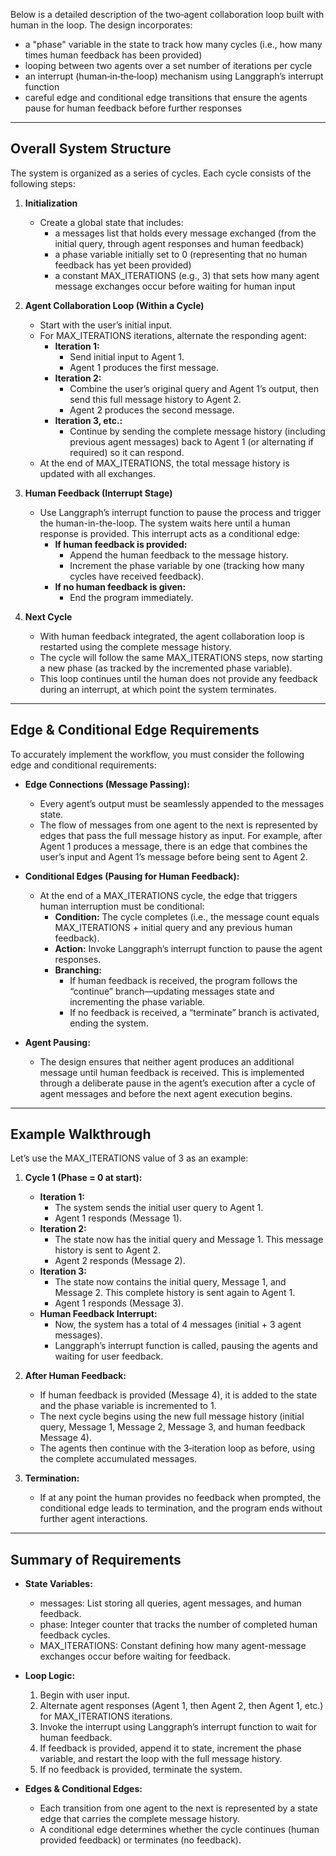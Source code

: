 Below is a detailed description of the two‑agent collaboration loop built with human in the loop. The design incorporates:

-  a "phase" variable in the state to track how many cycles (i.e., how many times human feedback has been provided)  
-  looping between two agents over a set number of iterations per cycle  
-  an interrupt (human‑in‑the‑loop) mechanism using Langgraph’s interrupt function  
-  careful edge and conditional edge transitions that ensure the agents pause for human feedback before further responses

---

## Overall System Structure

The system is organized as a series of cycles. Each cycle consists of the following steps:

1. **Initialization**  
   - Create a global state that includes:  
     - a messages list that holds every message exchanged (from the initial query, through agent responses and human feedback)  
     - a phase variable initially set to 0 (representing that no human feedback has yet been provided)  
     - a constant MAX_ITERATIONS (e.g., 3) that sets how many agent message exchanges occur before waiting for human input
  
2. **Agent Collaboration Loop (Within a Cycle)**  
   - Start with the user’s initial input.  
   - For MAX_ITERATIONS iterations, alternate the responding agent:
     - **Iteration 1:**  
       - Send initial input to Agent 1.  
       - Agent 1 produces the first message.  
     - **Iteration 2:**  
       - Combine the user’s original query and Agent 1’s output, then send this full message history to Agent 2.  
       - Agent 2 produces the second message.  
     - **Iteration 3, etc.:**  
       - Continue by sending the complete message history (including previous agent messages) back to Agent 1 (or alternating if required) so it can respond.  
   - At the end of MAX_ITERATIONS, the total message history is updated with all exchanges.

3. **Human Feedback (Interrupt Stage)**  
   - Use Langgraph’s interrupt function to pause the process and trigger the human-in-the-loop. The system waits here until a human response is provided. This interrupt acts as a conditional edge:
     - **If human feedback is provided:**  
       - Append the human feedback to the message history.  
       - Increment the phase variable by one (tracking how many cycles have received feedback).  
     - **If no human feedback is given:**  
       - End the program immediately.  

4. **Next Cycle**  
   - With human feedback integrated, the agent collaboration loop is restarted using the complete message history.  
   - The cycle will follow the same MAX_ITERATIONS steps, now starting a new phase (as tracked by the incremented phase variable).  
   - This loop continues until the human does not provide any feedback during an interrupt, at which point the system terminates.

---

## Edge & Conditional Edge Requirements

To accurately implement the workflow, you must consider the following edge and conditional requirements:

- **Edge Connections (Message Passing):**
  - Every agent’s output must be seamlessly appended to the messages state.
  - The flow of messages from one agent to the next is represented by edges that pass the full message history as input. For example, after Agent 1 produces a message, there is an edge that combines the user’s input and Agent 1’s message before being sent to Agent 2.

- **Conditional Edges (Pausing for Human Feedback):**
  - At the end of a MAX_ITERATIONS cycle, the edge that triggers human interruption must be conditional:
    - **Condition:** The cycle completes (i.e., the message count equals MAX_ITERATIONS + initial query and any previous human feedback).
    - **Action:** Invoke Langgraph’s interrupt function to pause the agent responses.
    - **Branching:**  
      - If human feedback is received, the program follows the “continue” branch—updating messages state and incrementing the phase variable.  
      - If no feedback is received, a “terminate” branch is activated, ending the system.

- **Agent Pausing:**  
  - The design ensures that neither agent produces an additional message until human feedback is received. This is implemented through a deliberate pause in the agent’s execution after a cycle of agent messages and before the next agent execution begins.

---

## Example Walkthrough

Let’s use the MAX_ITERATIONS value of 3 as an example:

1. **Cycle 1 (Phase = 0 at start):**  
   - **Iteration 1:**  
     - The system sends the initial user query to Agent 1.  
     - Agent 1 responds (Message 1).  
   - **Iteration 2:**  
     - The state now has the initial query and Message 1. This message history is sent to Agent 2.  
     - Agent 2 responds (Message 2).  
   - **Iteration 3:**  
     - The state now contains the initial query, Message 1, and Message 2. This complete history is sent again to Agent 1.  
     - Agent 1 responds (Message 3).  
   - **Human Feedback Interrupt:**  
     - Now, the system has a total of 4 messages (initial + 3 agent messages).  
     - Langgraph’s interrupt function is called, pausing the agents and waiting for user feedback.

2. **After Human Feedback:**  
   - If human feedback is provided (Message 4), it is added to the state and the phase variable is incremented to 1.  
   - The next cycle begins using the new full message history (initial query, Message 1, Message 2, Message 3, and human feedback Message 4).  
   - The agents then continue with the 3‑iteration loop as before, using the complete accumulated messages.

3. **Termination:**  
   - If at any point the human provides no feedback when prompted, the conditional edge leads to termination, and the program ends without further agent interactions.

---

## Summary of Requirements

- **State Variables:**
  - messages: List storing all queries, agent messages, and human feedback.
  - phase: Integer counter that tracks the number of completed human feedback cycles.
  - MAX_ITERATIONS: Constant defining how many agent-message exchanges occur before waiting for feedback.

- **Loop Logic:**
  1. Begin with user input.
  2. Alternate agent responses (Agent 1, then Agent 2, then Agent 1, etc.) for MAX_ITERATIONS iterations.
  3. Invoke the interrupt using Langgraph’s interrupt function to wait for human feedback.
  4. If feedback is provided, append it to state, increment the phase variable, and restart the loop with the full message history.
  5. If no feedback is provided, terminate the system.

- **Edges & Conditional Edges:**
  - Each transition from one agent to the next is represented by a state edge that carries the complete message history.
  - A conditional edge determines whether the cycle continues (human provided feedback) or terminates (no feedback).